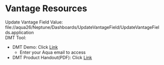 # Vantage Resources
Update Vantage Field Value: file://aqua26/Neptune/Dashboards/UpdateVantageField/UpdateVantageFields.application
<br>
DMT Tool:
- DMT Demo: Click <a href="https://www.epicor.com/en-us/virtual-tours/dmt-demo-ens/dmt%20demo%20content/" target="_blank">Link</a>
  - Enter your Aqua email to access
- DMT Product Handout(PDF): Click <a href="https://github.com/aquaaerobicsystem/Vantage/blob/master/Files/Epicor-ERP-Data-Migration-Tools-FS-ENS%20(4).pdf" target="_blank">Link</a>
